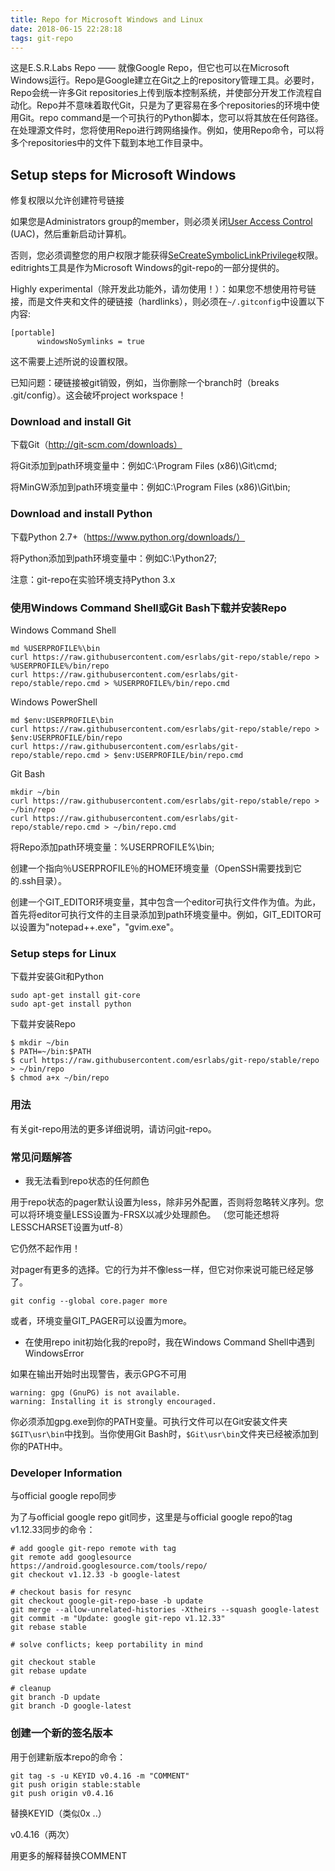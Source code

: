 ```yaml
---
title: Repo for Microsoft Windows and Linux
date: 2018-06-15 22:28:18
tags: git-repo
---
```


这是E.S.R.Labs Repo —— 就像Google Repo，但它也可以在Microsoft Windows运行。Repo是Google建立在Git之上的repository管理工具。必要时，Repo会统一许多Git repositories上传到版本控制系统，并使部分开发工作流程自动化。Repo并不意味着取代Git，只是为了更容易在多个repositories的环境中使用Git。repo command是一个可执行的Python脚本，您可以将其放在任何路径。在处理源文件时，您将使用Repo进行跨网络操作。例如，使用Repo命令，可以将多个repositories中的文件下载到本地工作目录中。

## Setup steps for Microsoft Windows

修复权限以允许创建符号链接

如果您是Administrators group的member，则必须关闭[User Access Control](https://support.microsoft.com/en-us/products/windows?os=windows-10) (UAC)，然后重新启动计算机。

否则，您必须调整您的用户权限才能获得[SeCreateSymbolicLinkPrivilege](https://stackoverflow.com/questions/6722589/using-windows-mklink-for-linking-2-files)权限。editrights工具是作为Microsoft Windows的git-repo的一部分提供的。

Highly experimental（除开发此功能外，请勿使用！）：如果您不想使用符号链接，而是文件夹和文件的硬链接（hardlinks），则必须在`~/.gitconfig`中设置以下内容:

```
[portable]
      windowsNoSymlinks = true
```

这不需要上述所说的设置权限。

已知问题：硬链接被git销毁，例如，当你删除一个branch时（breaks .git/config）。这会破坏project workspace！

### Download and install Git

下载Git（http://git-scm.com/downloads）

将Git添加到path环境变量中：例如C:\Program Files (x86)\Git\cmd;

将MinGW添加到path环境变量中：例如C:\Program Files (x86)\Git\bin;

### Download and install Python

下载Python 2.7+（https://www.python.org/downloads/）

将Python添加到path环境变量中：例如C:\Python27;

注意：git-repo在实验环境支持Python 3.x

### 使用Windows Command Shell或Git Bash下载并安装Repo

Windows Command Shell

```
md %USERPROFILE%\bin
curl https://raw.githubusercontent.com/esrlabs/git-repo/stable/repo > %USERPROFILE%/bin/repo
curl https://raw.githubusercontent.com/esrlabs/git-repo/stable/repo.cmd > %USERPROFILE%/bin/repo.cmd
```

Windows PowerShell

```
md $env:USERPROFILE\bin
curl https://raw.githubusercontent.com/esrlabs/git-repo/stable/repo > $env:USERPROFILE/bin/repo
curl https://raw.githubusercontent.com/esrlabs/git-repo/stable/repo.cmd > $env:USERPROFILE/bin/repo.cmd
```

Git Bash

```
mkdir ~/bin
curl https://raw.githubusercontent.com/esrlabs/git-repo/stable/repo > ~/bin/repo
curl https://raw.githubusercontent.com/esrlabs/git-repo/stable/repo.cmd > ~/bin/repo.cmd
```

将Repo添加path环境变量：%USERPROFILE%\bin;

创建一个指向％USERPROFILE％的HOME环境变量（OpenSSH需要找到它的.ssh目录）。

创建一个GIT_EDITOR环境变量，其中包含一个editor可执行文件作为值。为此，首先将editor可执行文件的主目录添加到path环境变量中。例如，GIT_EDITOR可以设置为"notepad++.exe"，"gvim.exe"。

### Setup steps for Linux

下载并安装Git和Python

```
sudo apt-get install git-core
sudo apt-get install python
```

下载并安装Repo

```
$ mkdir ~/bin
$ PATH=~/bin:$PATH
$ curl https://raw.githubusercontent.com/esrlabs/git-repo/stable/repo > ~/bin/repo
$ chmod a+x ~/bin/repo
```

### 用法

有关git-repo用法的更多详细说明，请访问[git](http://source.android.com/source/using-repo.html)-repo。

### 常见问题解答

- 我无法看到repo状态的任何颜色

用于repo状态的pager默认设置为less，除非另外配置，否则将忽略转义序列。您可以将环境变量LESS设置为-FRSX以减少处理颜色。 （您可能还想将LESSCHARSET设置为utf-8）

它仍然不起作用！

对pager有更多的选择。它的行为并不像less一样，但它对你来说可能已经足够了。

```
git config --global core.pager more
```

或者，环境变量GIT_PAGER可以设置为more。

- 在使用repo init初始化我的repo时，我在Windows Command Shell中遇到WindowsError

如果在输出开始时出现警告，表示GPG不可用

```
warning: gpg (GnuPG) is not available.
warning: Installing it is strongly encouraged.
```

你必须添加gpg.exe到你的PATH变量。可执行文件可以在Git安装文件夹`$GIT\usr\bin`中找到。当你使用Git Bash时，`$Git\usr\bin`文件夹已经被添加到你的PATH中。

### Developer Information

与official google repo同步

为了与official google repo git同步，这里是与official google repo的tag v1.12.33同步的命令：

```
# add google git-repo remote with tag
git remote add googlesource https://android.googlesource.com/tools/repo/
git checkout v1.12.33 -b google-latest

# checkout basis for resync
git checkout google-git-repo-base -b update
git merge --allow-unrelated-histories -Xtheirs --squash google-latest
git commit -m "Update: google git-repo v1.12.33"
git rebase stable

# solve conflicts; keep portability in mind

git checkout stable
git rebase update

# cleanup
git branch -D update
git branch -D google-latest
```

### 创建一个新的签名版本

用于创建新版本repo的命令：

```
git tag -s -u KEYID v0.4.16 -m "COMMENT"
git push origin stable:stable
git push origin v0.4.16
```

替换KEYID（类似0x ..）

v0.4.16（两次）

用更多的解释替换COMMENT